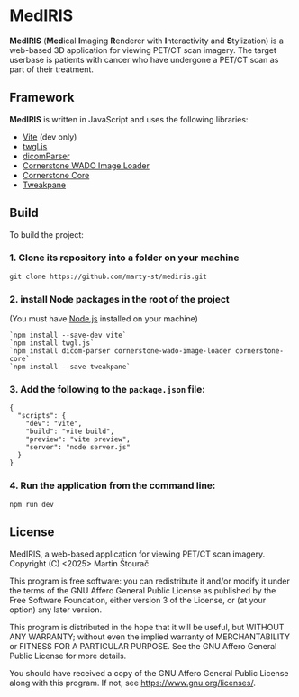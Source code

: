 # MedIRIS
**MedIRIS** (**Med**ical **I**maging **R**enderer with **I**nteractivity and **S**tylization) is a web-based 3D application for viewing PET/CT scan imagery. The target userbase is patients with cancer who have undergone a PET/CT scan as part of their treatment.

## Framework
**MedIRIS** is written in JavaScript and uses the following libraries:
- [Vite](https://github.com/vitejs/vite) (dev only)
- [twgl.js](https://github.com/greggman/twgl.js/)
- [dicomParser](https://github.com/cornerstonejs/dicomParser)
- [Cornerstone WADO Image Loader](https://github.com/cornerstonejs/cornerstone3D/)
- [Cornerstone Core](https://github.com/cornerstonejs/cornerstone3D/)
- [Tweakpane](https://github.com/cocopon/tweakpane)

## Build
To build the project:
### 1. Clone its repository into a folder on your machine
```
git clone https://github.com/marty-st/mediris.git
```
### 2. install Node packages in the root of the project
(You must have [Node.js](https://nodejs.org/en) installed on your machine)
```
`npm install --save-dev vite`
`npm install twgl.js`
`npm install dicom-parser cornerstone-wado-image-loader cornerstone-core` 
`npm install --save tweakpane`
```
### 3. Add the following to the `package.json` file:
```
{
  "scripts": {
    "dev": "vite",
    "build": "vite build",
    "preview": "vite preview",
    "server": "node server.js"
  }
}
```
### 4. Run the application from the command line:
```
npm run dev
```

## License
MedIRIS, a web-based application for viewing PET/CT scan imagery.
Copyright (C) <2025>  Martin Štourač

This program is free software: you can redistribute it and/or modify
it under the terms of the GNU Affero General Public License as
published by the Free Software Foundation, either version 3 of the
License, or (at your option) any later version.

This program is distributed in the hope that it will be useful,
but WITHOUT ANY WARRANTY; without even the implied warranty of
MERCHANTABILITY or FITNESS FOR A PARTICULAR PURPOSE.  See the
GNU Affero General Public License for more details.

You should have received a copy of the GNU Affero General Public License
along with this program.  If not, see https://www.gnu.org/licenses/.